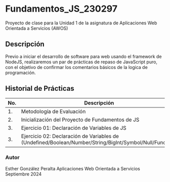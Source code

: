 # Fundamentos_JS_230297
Proyecto de clase para la Unidad 1 de la asignatura de Aplicaciones Web Orientada a Servicios (AWOS)



## Descripción

Previo a iniciar el desarrollo de software para web usando el framework de 
NodeJS, realizaremos un par de prácticas de repaso de JavaScript puro, con 
el objetivo de confirmar los comentarios básicos de la logica de programación.


## Historial de Prácticas

 |No. |Descripción|Potenciador|Estatus|
 |--|--|--|--|
 |1.|Metodología de Evaluación|1|✅✅Finalizada|
 |2.| Inicialización del Proyecto de Fundamentos de JS|8|✅✅Finalizada|
 |3.| Ejercicio 01: Declaración de Variables de JS|---|✅✅Finalizada|
 |3.| Ejercicio 02: Declaración de Variables de (Undefined/Boolean/Number/String/BigInt/Symbol/Null/Function)|16|Activa|
 
### Autor
Esther González Peralta
Aplicaciones Web Orientada a Servicios
Septiembre 2024